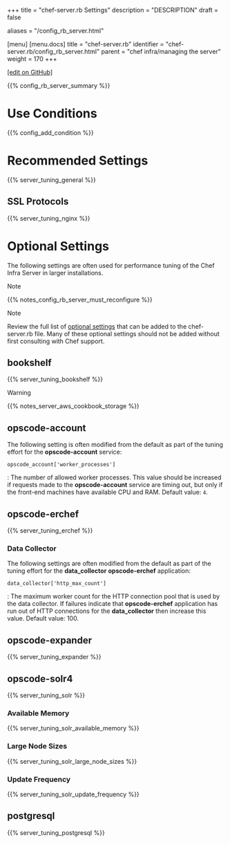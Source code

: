 +++
title = "chef-server.rb Settings"
description = "DESCRIPTION"
draft = false

aliases = "/config_rb_server.html"

[menu]
  [menu.docs]
    title = "chef-server.rb"
    identifier = "chef-server.rb/config_rb_server.html"
    parent = "chef infra/managing the server"
    weight = 170
+++    

[\[edit on
GitHub\]](https://github.com/chef/chef-web-docs/blob/master/chef_master/source/config_rb_server.rst)

{{% config_rb_server_summary %}}

Use Conditions
==============

{{% config_add_condition %}}

Recommended Settings
====================

{{% server_tuning_general %}}

SSL Protocols
-------------

{{% server_tuning_nginx %}}

Optional Settings
=================

The following settings are often used for performance tuning of the Chef
Infra Server in larger installations.

<div class="note" markdown="1">

<div class="admonition-title" markdown="1">

Note

</div>

{{% notes_config_rb_server_must_reconfigure %}}

</div>

<div class="note" markdown="1">

<div class="admonition-title" markdown="1">

Note

</div>

Review the full list of [optional
settings](/config_rb_server_optional_settings/) that can be added to
the chef-server.rb file. Many of these optional settings should not be
added without first consulting with Chef support.

</div>

bookshelf
---------

{{% server_tuning_bookshelf %}}

<div class="warning" markdown="1">

<div class="admonition-title" markdown="1">

Warning

</div>

{{% notes_server_aws_cookbook_storage %}}

</div>

opscode-account
---------------

The following setting is often modified from the default as part of the
tuning effort for the **opscode-account** service:

`opscode_account['worker_processes']`

:   The number of allowed worker processes. This value should be
    increased if requests made to the **opscode-account** service are
    timing out, but only if the front-end machines have available CPU
    and RAM. Default value: `4`.

opscode-erchef
--------------

{{% server_tuning_erchef %}}

### Data Collector

The following settings are often modified from the default as part of
the tuning effort for the **data_collector** **opscode-erchef**
application:

`data_collector['http_max_count']`

:   The maximum worker count for the HTTP connection pool that is used
    by the data collector. If failures indicate that **opscode-erchef**
    application has run out of HTTP connections for the
    **data_collector** then increase this value. Default value: <span
    class="title-ref">100</span>.

opscode-expander
----------------

{{% server_tuning_expander %}}

opscode-solr4
-------------

{{% server_tuning_solr %}}

### Available Memory

{{% server_tuning_solr_available_memory %}}

### Large Node Sizes

{{% server_tuning_solr_large_node_sizes %}}

### Update Frequency

{{% server_tuning_solr_update_frequency %}}

postgresql
----------

{{% server_tuning_postgresql %}}
